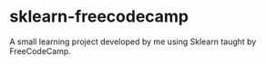 # sklearn-freecodecamp
A small learning project developed by me using Sklearn taught by FreeCodeCamp.
